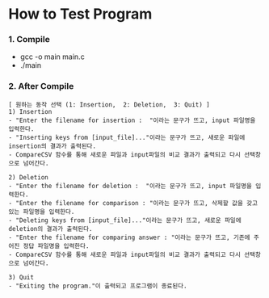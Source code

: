 # How to Test Program
### 1. Compile
- gcc -o main main.c
- ./main

### 2. After Compile
    [ 원하는 동작 선택 (1: Insertion,  2: Deletion,  3: Quit) ]
    1) Insertion
    - "Enter the filename for insertion :  "이라는 문구가 뜨고, input 파일명을 입력한다.
    - "Inserting keys from [input_file]..."이라는 문구가 뜨고, 새로운 파일에 insertion의 결과가 출력된다.
    - CompareCSV 함수를 통해 새로운 파일과 input파일의 비교 결과가 출력되고 다시 선택창으로 넘어간다.
    
    2) Deletion
    - "Enter the filename for deletion :  "이라는 문구가 뜨고, input 파일명을 입력한다.
    - "Enter the filename for comparison : "이라는 문구가 뜨고, 삭제할 값을 갖고 있는 파일명을 입력한다.
    - "Deleting keys from [input_file]..."이라는 문구가 뜨고, 새로운 파일에 deletion의 결과가 출력된다.
    - "Enter the filename for comparing answer : "이라는 문구가 뜨고, 기존에 주어진 정답 파일명을 입력한다.
    - CompareCSV 함수를 통해 새로운 파일과 input파일의 비교 결과가 출력되고 다시 선택창으로 넘어간다.

    3) Quit
    - "Exiting the program."이 출력되고 프로그램이 종료된다.
